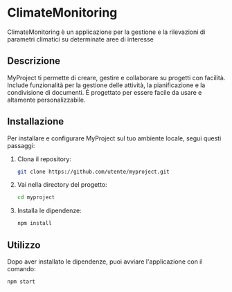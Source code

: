 # ClimateMonitoring

ClimateMonitoring è un applicazione per la gestione e la rilevazioni di parametri climatici su determinate aree di interesse

## Descrizione

MyProject ti permette di creare, gestire e collaborare su progetti con facilità. Include funzionalità per la gestione delle attività, la pianificazione e la condivisione di documenti. È progettato per essere facile da usare e altamente personalizzabile.

## Installazione

Per installare e configurare MyProject sul tuo ambiente locale, segui questi passaggi:

1. Clona il repository:
    ```bash
    git clone https://github.com/utente/myproject.git
    ```
2. Vai nella directory del progetto:
    ```bash
    cd myproject
    ```
3. Installa le dipendenze:
    ```bash
    npm install
    ```

## Utilizzo

Dopo aver installato le dipendenze, puoi avviare l'applicazione con il comando:

```bash
npm start
